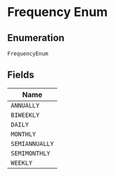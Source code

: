 
# Frequency Enum

## Enumeration

`FrequencyEnum`

## Fields

| Name |
|  --- |
| `ANNUALLY` |
| `BIWEEKLY` |
| `DAILY` |
| `MONTHLY` |
| `SEMIANNUALLY` |
| `SEMIMONTHLY` |
| `WEEKLY` |

